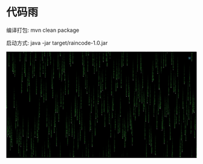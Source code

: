 # 代码雨
  

编译打包: mvn clean package

启动方式: java -jar target/raincode-1.0.jar

![图片](https://raw.githubusercontent.com/liukaiK/raincode/master/images/demo.jpg)